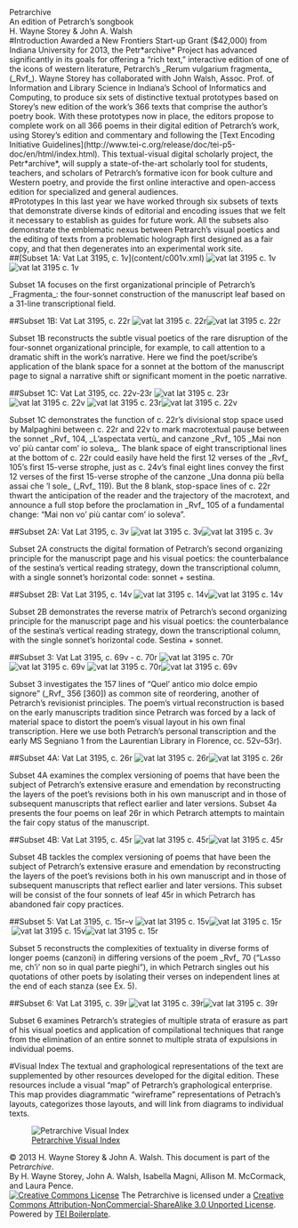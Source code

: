 <div id="banner">
<div id="bannertitle">Petr<span class="archive">archive</span></div>
<div id="bannersubtitle">An edition of Petrarch’s songbook</div>
<div id="credits">H. Wayne Storey &amp; John A. Walsh</div>
</div>
<div>
<section>
#Introduction
Awarded a New Frontiers Start-up Grant ($42,000) from Indiana University for 2013, the Petr*archive* Project has advanced significantly in its goals for offering a “rich text,” interactive edition of one of the icons of western literature, Petrarch’s _Rerum vulgarium fragmenta_ (_Rvf_). Wayne Storey has collaborated with John Walsh, Assoc. Prof. of Information and Library Science in Indiana’s School of Informatics and Computing, to produce six sets of distinctive textual prototypes based on Storey’s new edition of the work’s 366 texts that comprise the author’s poetry book. With these prototypes now in place, the editors propose to complete work on all 366 poems in their digital edition of Petrarch’s work, using Storey’s edition and commentary and following the [Text Encoding Initiative Guidelines](http://www.tei-c.org/release/doc/tei-p5-doc/en/html/index.html). This textual-visual digital scholarly project, the Petr*archive*, will supply a state-of-the-art scholarly tool for students, teachers, and scholars of Petrarch’s formative icon for book culture and Western poetry, and provide the first online interactive and open-access edition for specialized and general audiences. 
</section>
<section>
#Prototypes
In this last year we have worked through six subsets of texts that demonstrate diverse kinds of editorial and encoding issues that we felt it necessary to establish as guides for future work. All the subsets also demonstrate the emblematic nexus between Petrarch’s visual poetics and the editing of texts from a problematic holograph first designed as a fair copy, and that then degenerates into an experimental work site. 

<div class="subset">
##[Subset 1A: Vat Lat 3195, c. 1v](content/c001v.xml)
<img class="subsetvis" src="images/visindex/c001v.svg" alt="vat lat 3195 c. 1v"/><img class="subsetfacs" src="images/vat-lat3195-f/vat-lat3195-f-001v.jpg" alt="vat lat 3195 c. 1v"/><p>Subset 1A focuses on the first organizational principle of Petrarch’s _Fragmenta_: the four-sonnet construction of the manuscript leaf based on a 31-line transcriptional field.</p>
</div>

<div class="subset">
##Subset 1B: Vat Lat 3195, c. 22r 
<img class="subsetvis" src="images/visindex/c022r.svg" alt="vat lat 3195 c. 22r"/><img class="subsetfacs" src="images/vat-lat3195-f/vat-lat3195-f-022r.jpg" alt="vat lat 3195 c. 22r"/><p>Subset 1B reconstructs the subtle visual poetics of the rare disruption of the four-sonnet organizational principle, for example, to call attention to a dramatic shift in the work’s narrative. Here we find the poet/scribe’s application of the blank space for a sonnet at the bottom of the manuscript page to signal a narrative shift or significant moment in the poetic narrative.
</p>
</div>

<div class="subset">
##Subset 1C: Vat Lat 3195, cc. 22v-23r
<img class="subsetvis" src="images/visindex/c023r.svg" alt="vat lat 3195 c. 23r"/><img class="subsetvis" src="images/visindex/c022v.svg" alt="vat lat 3195 c. 22v"/><img style="margin-left:4px" class="subsetfacs" src="images/vat-lat3195-f/vat-lat3195-f-023r.jpg" alt="vat lat 3195 c. 23r"/><img class="subsetfacs" src="images/vat-lat3195-f/vat-lat3195-f-022v.jpg" alt="vat lat 3195 c. 22v"/><p>Subset 1C demonstrates the function of c. 22r’s divisional stop space used by Malpaghini between c. 22r and 22v to mark macrotextual pause between the sonnet _Rvf_ 104, _L’aspectata vertù_ and canzone _Rvf_ 105 _Mai non vo’ più cantar com’ io soleva_. The blank space of eight transcriptional lines at the bottom of c. 22r could easily have held the first 12 verses of the _Rvf_ 105’s first 15-verse strophe, just as c. 24v’s final eight lines convey the first 12 verses of the first 15-verse strophe of the canzone _Una donna più bella assai che ’l sole_ (_Rvf_ 119). But the 8 blank, stop-space lines of c. 22r thwart the anticipation of the reader and the trajectory of the macrotext, and announce a full stop before the proclamation in _Rvf_ 105 of a fundamental change: “Mai non vo’ più cantar com’ io soleva”.</p>
</div>

<div class="subset">
##Subset 2A: Vat Lat 3195, c. 3v
<img class="subsetvis" src="images/visindex/c003v.svg" alt="vat lat 3195 c. 3v"/><img class="subsetvis" src="images/vat-lat3195-f/vat-lat3195-f-003v.jpg" alt="vat lat 3195 c. 3v"/><p>Subset 2A constructs the digital formation of Petrarch’s second organizing principle for the manuscript page and his visual poetics: the counterbalance of the sestina’s vertical reading strategy, down the transcriptional column, with a single sonnet’s horizontal code: sonnet + sestina.</p>
</div>

<div class="subset">
##Subset 2B: Vat Lat 3195, c. 14v
<img class="subsetvis" src="images/visindex/c014v.svg" alt="vat lat 3195 c. 14v"/><img class="subsetvis" src="images/vat-lat3195-f/vat-lat3195-f-014v.jpg" alt="vat lat 3195 c. 14v"/><p>Subset 2B demonstrates the reverse matrix of Petrarch’s second organizing principle for the manuscript page and his visual poetics: the counterbalance of the sestina’s vertical reading strategy, down the transcriptional column, with the single sonnet’s horizontal code. Sestina + sonnet.</p>
</div>

<div class="subset">
##Subset 3: Vat Lat 3195, c. 69v - c. 70r
<img class="subsetvis" src="images/visindex/c070r.svg" alt="vat lat 3195 c. 70r"/><img class="subsetvis" src="images/visindex/c069v.svg" alt="vat lat 3195 c. 69v"/><img style="margin-left:4px" class="subsetfacs" src="images/vat-lat3195-f/vat-lat3195-f-070r.jpg" alt="vat lat 3195 c. 70r"/><img class="subsetfacs" src="images/vat-lat3195-f/vat-lat3195-f-069v.jpg" alt="vat lat 3195 c. 69v"/><p>Subset 3 investigates the 157 lines of “Quel’ antico mio dolce empio signore” (_Rvf_ 356 [360]) as common site of reordering, another of Petrarch’s revisionist principles. The poem’s virtual reconstruction is based on the early manuscripts tradition since Petrarch was forced by a lack of material space to distort the poem’s visual layout in his own final transcription. Here we use both Petrarch’s personal transcription and the early MS Segniano 1 from the Laurentian Library in Florence, cc. 52v–53r). </p>
</div>

<div class="subset">
##Subset 4A: Vat Lat 3195, c. 26r
<img class="subsetvis" src="images/visindex/c026r.svg" alt="vat lat 3195 c. 26r"/><img class="subsetvis" src="images/vat-lat3195-f/vat-lat3195-f-026r.jpg" alt="vat lat 3195 c. 26r"/><p>Subset 4A examines the complex versioning of poems that have been the subject of Petrarch’s extensive erasure and emendation by reconstructing the layers of the poet’s revisions both in his own manuscript and in those of subsequent manuscripts that reflect earlier and later versions. Subset 4a presents the four poems on leaf 26r in which Petrarch attempts to maintain the fair copy status of the manuscript. </p>
</div>

<div class="subset">
##Subset 4B: Vat Lat 3195, c. 45r
<img class="subsetvis" src="images/visindex/c045r.svg" alt="vat lat 3195 c. 45r"/><img class="subsetvis" src="images/vat-lat3195-f/vat-lat3195-f-045r.jpg" alt="vat lat 3195 c. 45r"/><p>Subset 4B tackles the complex versioning of poems that have been the subject of Petrarch’s extensive erasure and emendation by reconstructing the layers of the poet’s revisions both in his own manuscript and in those of subsequent manuscripts that reflect earlier and later versions. This subset will be consist of the four sonnets of leaf 45r in which Petrarch has abandoned fair copy practices. </p>
</div>

<div class="subset">
##Subset 5: Vat Lat 3195, c. 15r–v
<img class="subsetvis" src="images/visindex/c015v.svg" alt="vat lat 3195 c. 15v"/><img class="subsetvis" src="images/visindex/c015r.svg" alt="vat lat 3195 c. 15r"/><img style="margin-left:4px" class="subsetfacs" src="images/vat-lat3195-f/vat-lat3195-f-015v.jpg" alt="vat lat 3195 c. 15v"/><img class="subsetfacs" src="images/vat-lat3195-f/vat-lat3195-f-015r.jpg" alt="vat lat 3195 c. 15r"/><p>Subset 5 reconstructs the complexities of textuality in diverse forms of longer poems (canzoni) in differing versions of the poem _Rvf_ 70 (“L<span style="font-variant:small-caps;">a</span>sso me, ch’i’ non so in qual parte pieghi”), in which Petrarch singles out his quotations of other poets by isolating their verses on independent lines at the end of each stanza (see Ex. 5). </p>
</div>

<div class="subset">
##Subset 6: Vat Lat 3195, c. 39r
<img class="subsetvis" src="images/visindex/c039r.svg" alt="vat lat 3195 c. 39r"/><img class="subsetvis" src="images/vat-lat3195-f/vat-lat3195-f-039r.jpg" alt="vat lat 3195 c. 39r"/><p>Subset 6 examines Petrarch’s strategies of multiple strata of erasure as part of his visual poetics and application of compilational techniques that range from the elimination of an entire sonnet to multiple strata of expulsions in individual poems.</p>
</div>
</section>
<section>
#Visual Index
The textual and graphological representations of the text are supplemented by other resources developed for the digital edition. These resources include a visual “map” of Petrarch’s graphological enterprise. This map provides diagrammatic “wireframe” representations of Petrach’s layouts, categorizes those layouts, and will link from diagrams to individual texts. 

[visindex]: images/Petrarchive__Visual_Index_to_Vat__lat__3195.jpg

<figure>
<img src="images/Petrarchive__Visual_Index_to_Vat__lat__3195.jpg" alt="Petrarchive Visual Index" id="visindex" />
<figcaption><a href="visindex_2up.html">Petrarchive Visual Index<a/></figcaption></figure>
</section>
</div>

<footer> © 2013 H. Wayne Storey &amp; John A. Walsh. This document is part of the <cite><span style="font-style:normal;">Petr</span>archive</cite>.<br />By H. Wayne Storey, John A. Walsh, Isabella Magni, Allison M. McCormack, and Laura Pence. <br /><a rel="license" href="http://creativecommons.org/licenses/by-nc-sa/3.0/deed.en_US"><img alt="Creative Commons License" style="border-width:0" src="http://i.creativecommons.org/l/by-nc-sa/3.0/80x15.png" /></a>&#x00a0;The <span style="font-style:normal;">Petr</span>archive</cite> is licensed under a <a rel="license" href="http://creativecommons.org/licenses/by-nc-sa/3.0/deed.en_US">Creative Commons Attribution-NonCommercial-ShareAlike 3.0 Unported License</a>. <br />Powered by <a href="{$teibpHome}">TEI Boilerplate</a>. 
</footer>

